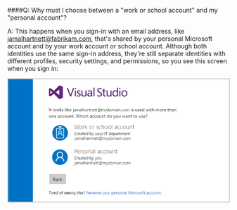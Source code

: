 ####Q:	Why must I choose between a "work or school account" and my "personal account"?

A:	This happens when you sign-in with an email address, 
like jamalhartnett@fabrikam.com, that's shared by your 
personal Microsoft account and by your work account or school account. 
Although both identities use the same sign-in address, 
they're still separate identities with different profiles, 
security settings, and permissions, so you see this screen when you sign in:

<img src="./_img/sign-in-picker.png" alt="Choose work or school account, or personal Microsoft account" style="border: 1px solid #CCCCCC">
